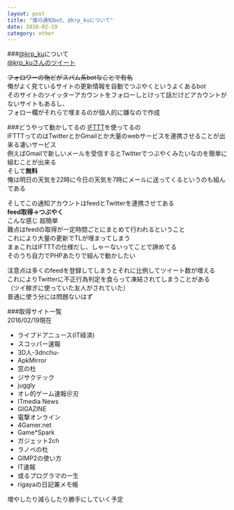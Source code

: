 ```yaml
---
layout: post
title: "僕の通知bot、@krp_kuについて"
date: 2016-02-19
category: other
---
```

###[@krp_ku](https://twitter.com/krp_ku)について  
<a class="twitter-timeline" href="https://twitter.com/krp_ku" data-widget-id="700594239520923649">@krp_kuさんのツイート</a>
<script>!function(d,s,id){var js,fjs=d.getElementsByTagName(s)[0],p=/^http:/.test(d.location)?'http':'https';if(!d.getElementById(id)){js=d.createElement(s);js.id=id;js.src=p+"://platform.twitter.com/widgets.js";fjs.parentNode.insertBefore(js,fjs);}}(document,"script","twitter-wjs");</script>  
~~フォロワーの殆どがスパム系botなことで有名~~  
俺がよく見ているサイトの更新情報を自動でつぶやくというよくあるbot  
そのサイトのツイッターアカウントをフォローしとけって話だけどアカウントがないサイトもあるし、  
フォロー欄がそれらで埋まるのが個人的に嫌なので作成


###どうやって動かしてるの
[IFTTT](https://ifttt.com)を使ってるの  
IFTTTってのはTwitterとかGmailとか大量のwebサービスを連携させることが出来る凄いサービス  
例えばGmailで新しいメールを受信するとTwitterでつぶやくみたいなのを簡単に組むことが出来る  
そして**無料**  
俺は明日の天気を22時に今日の天気を7時にメールに送ってくるというのも組んである  

そしてこの通知アカウントはfeedとTwitterを連携させてある  
**feed取得→つぶやく**  
こんな感じ 超簡単  
難点はfeedの取得が一定時間ごとにまとめて行われるということ  
これにより大量の更新でTLが埋まってしまう  
まぁこれはIFTTTの仕様だし、しゃーないってことで諦めてる  
そのうち自力でPHPあたりで組んで動かしたい  

注意点は多くのfeedを登録してしまうとそれに比例してツイート数が増える  
これによりTwitterに不正行為判定を食らって凍結されてしまうことがある  
（ツイ稼ぎに使っていた友人がされていた）  
普通に使う分には問題ないはず  

###取得サイト一覧  
2016/02/19現在
<ul>
	<li>ライブドアニュース(IT経済)</li>
	<li>スコッパー速報</li>
	<li>3D人-3dnchu-</li>
	<li>ApkMirror</li>
	<li>窓の杜</li>
	<li>ジサクテック</li>
	<li>juggly</li>
	<li>オレ的ゲーム速報＠刃</li>
	<li>ITmedia News</li>
	<li>GIGAZINE</li>
	<li>電撃オンライン</li>
	<li>4Gamer.net</li>
	<li>Game*Spark</li>
	<li>ガジェット2ch</li>
	<li>ラノベの杜</li>
	<li>GIMP2の使い方</li>
	<li>IT速報</li>
	<li>或るプログラマの一生</li>
	<li>rigayaの日記兼メモ帳</li>
</ul>
増やしたり減らしたり勝手にしていく予定
